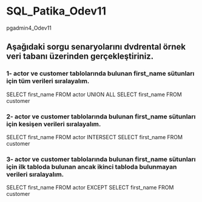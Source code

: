 # SQL_Patika_Odev11
pgadmin4_Odev11

## Aşağıdaki sorgu senaryolarını dvdrental örnek veri tabanı üzerinden gerçekleştiriniz.

### 1- actor ve customer tablolarında bulunan first_name sütunları için tüm verileri sıralayalım.
SELECT first_name FROM actor
UNION ALL
SELECT first_name FROM customer

### 2- actor ve customer tablolarında bulunan first_name sütunları için kesişen verileri sıralayalım.
SELECT first_name FROM actor
INTERSECT
SELECT first_name FROM customer

### 3- actor ve customer tablolarında bulunan first_name sütunları için ilk tabloda bulunan ancak ikinci tabloda bulunmayan verileri sıralayalım.
SELECT first_name FROM actor
EXCEPT
SELECT first_name FROM customer
